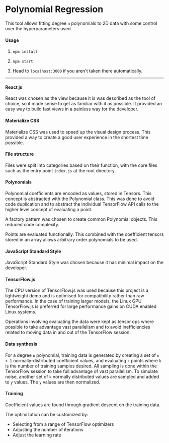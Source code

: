 # Polynomial Regression

This tool allows fitting degree `n` polynomials to 2D data with some control over the hyperparameters used.

#### Usage

1. `npm install`

2. `npm start`

3. Head to `localhost:3000` if you aren't taken there automatically.

---

#### React js

React was chosen as the view because it is was described as the tool of choice, so it made sense to get as familiar with it as possible. It provided an easy way to build fast views in a painless way for the developer.

#### Materialize CSS

Materialize CSS was used to speed up the visual design process. This provided a way to create a good user experience in the shortest time possible.

#### File structure

Files were split into categories based on their function, with the core files such as the entry point `index.js` at the root directory.

#### Polynomials

Polynomial coefficients are encoded as values, stored in Tensors. This concept is abstracted with the Polynomial class. This was done to avoid code duplication and to abstract the individual TensorFlow API calls to the higher level concept of evaluating a point.

A factory pattern was chosen to create common Polynomial objects. This reduced code complexity.

Points are evaluated functionally. This combined with the coefficient tensors stored in an array allows arbitrary order polynomials to be used.

#### JavaScript Standard Style

JavaScript Standard Style was chosen because it has minimal impact on the developer.

#### TensorFlow.js

The CPU version of TensorFlow.js was used because this project is a lightweight demo and is optimised for compatibility rather than raw performance. In the case of training larger models, the Linux GPU TensorFlow.js is preferred for large performance gains on CUDA enabled Linux systems.

Operations involving evaluating the data were kept as tensor ops where possible to take advantage vast parallelism and to avoid inefficiencies related to moving data in and out of the TensorFlow session.

#### Data synthesis

For a degree `n` polynomial, training data is generated by creating a set of `n + 1` normally-distributed coefficient values, and evaluating `k` points where `k` is the number of training samples desired. All sampling is done within the TensorFlow session to take full advantage of vast parallelism. To simulate noise, another set of `k` normally distributed values are sampled and added to `y` values. The `y` values are then normalized.

#### Training

Coefficient values are found through gradient descent on the training data.

The optimization can be customized by:

- Selecting from a range of TensorFlow optimizers
- Adjusting the number of iterations
- Adjust the learning rate
